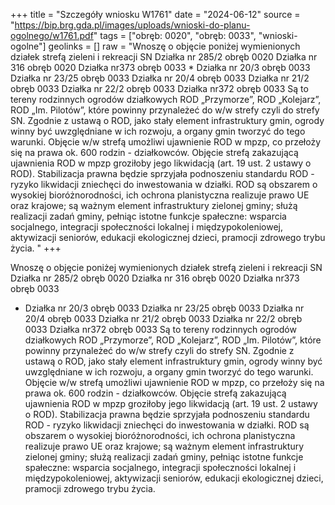 +++
title = "Szczegóły wniosku W1761"
date = "2024-06-12"
source = "https://bip.brg.gda.pl/images/uploads/wnioski-do-planu-ogolnego/w1761.pdf"
tags = ["obręb: 0020", "obręb: 0033", "wnioski-ogolne"]
geolinks = []
raw = "Wnoszę o objęcie poniżej wymienionych działek strefą zieleni i rekreacji SN Działka nr 285/2 obręb 0020 Działka nr 316 obręb 0020 Działka nr373 obręb 0033 * Działka nr 20/3 obręb 0033  Działka nr 23/25 obręb 0033  Działka nr 20/4 obręb 0033  Działka nr 21/2 obręb 0033 Działka nr 22/2 obręb 0033 Działka nr372 obręb 0033 Są to tereny rodzinnych ogrodów działkowych ROD „Przymorze”, ROD „Kolejarz”, ROD „Im. Pilotów”, które powinny przynależeć do w/w strefy czyli do strefy SN. Zgodnie z ustawą o ROD, jako stały element infrastruktury gmin, ogrody winny być uwzględniane w ich rozwoju, a organy gmin tworzyć do tego warunki. Objęcie w/w strefą umożliwi ujawnienie ROD w mpzp, co przełoży się na prawa ok. 600 rodzin - działkowców. Objęcie strefą zakazującą ujawnienia ROD w mpzp groziłoby jego likwidacją (art. 19 ust. 2 ustawy o ROD). Stabilizacja prawna będzie sprzyjała podnoszeniu standardu ROD - ryzyko likwidacji zniechęci do inwestowania w działki. ROD są obszarem o wysokiej bioróżnorodności, ich ochrona planistyczna realizuje prawo UE oraz krajowe; są ważnym element infrastruktury zielonej gminy; służą realizacji zadań gminy, pełniąc istotne funkcje spałeczne: wsparcia socjalnego, integracji społeczności lokalnej i międzypokoleniowej, aktywizacji seniorów, edukacji ekologicznej dzieci, pramocji zdrowego trybu życia. "
+++

Wnoszę o objęcie poniżej wymienionych działek strefą zieleni i rekreacji SN
Działka nr 285/2 obręb 0020
Działka nr 316 obręb 0020
Działka nr373 obręb 0033
* Działka nr 20/3 obręb 0033
 Działka nr 23/25 obręb 0033 
Działka nr 20/4 obręb 0033 
Działka nr 21/2 obręb 0033
Działka nr 22/2 obręb 0033
Działka nr372 obręb 0033
Są to tereny rodzinnych ogrodów działkowych ROD „Przymorze”, ROD „Kolejarz”, ROD „Im. Pilotów”,
które powinny przynależeć do w/w strefy czyli do strefy SN. Zgodnie z ustawą o ROD, jako stały element
infrastruktury gmin, ogrody winny być uwzględniane w ich rozwoju, a organy gmin tworzyć do tego warunki.
Objęcie w/w strefą umożliwi ujawnienie ROD w mpzp, co przełoży się na prawa ok. 600 rodzin - działkowców.
Objęcie strefą zakazującą ujawnienia ROD w mpzp groziłoby jego likwidacją (art. 19 ust. 2 ustawy o ROD).
Stabilizacja prawna będzie sprzyjała podnoszeniu standardu ROD - ryzyko likwidacji zniechęci do inwestowania
w działki. ROD są obszarem o wysokiej bioróżnorodności, ich ochrona planistyczna realizuje prawo UE oraz
krajowe; są ważnym element infrastruktury zielonej gminy; służą realizacji zadań gminy, pełniąc istotne funkcje
spałeczne: wsparcia socjalnego, integracji społeczności lokalnej i międzypokoleniowej, aktywizacji seniorów,
edukacji ekologicznej dzieci, pramocji zdrowego trybu życia.




